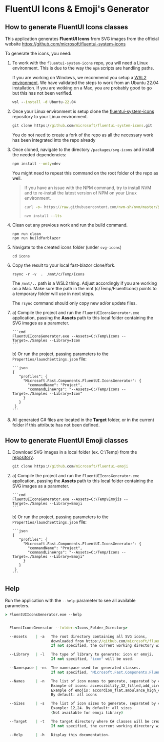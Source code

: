 # FluentUI Icons & Emoji's Generator

## How to generate FluentUI Icons classes

This application generates **FluentUI Icons** from SVG images
from the official website https://github.com/microsoft/fluentui-system-icons

To generate the icons, you need:

1. To work with the `fluentui-system-icons` repo, you will need a Linux environment.
   This is due to the way the `npm` scripts are handling paths.

   If you are working on Windows, we recommend you setup a [WSL2 environment](https://learn.microsoft.com/en-us/windows/wsl/install).
   We have validated the steps to work from an Ubuntu 22.04 installation.
   If you are wotking on a Mac, you are probably good to go but this has not been verified.

   ```cmd
   wsl --install -d Ubuntu-22.04
   ```

2. Once your Linux environment is setup clone the [fluentui-system-icons](https://github.com/microsoft/fluentui-system-icons) repository to your Linux environment. 

   ```cmd
   git clone https://github.com/microsoft/fluentui-system-icons.git
   ```

   You do not need to create a fork of the repo as all the necessary work has been integrated into the repo already

3. Once cloned, navigate to the directory `/packages/svg-icons` and install the needed dependencies:
 
   ```cmd
   npm install --only=dev
   ```

   You might need to repeat this command on the root folder of the repo as well.

   > If you have an issue with the NPM command, try to install NVM and to re-install the latest version of NPM on your Linux environment.
   > ```cmd
   > curl -o- https://raw.githubusercontent.com/nvm-sh/nvm/master/install.sh | bash
   > ```
   > ```cmd
   > nvm install --lts
   > ```


4. Clean out any previous work and run the build command.

   ```
   npm run clean
   npm run buildforblazor
   ```

5. Navigate to the created icons folder (under `svg-icons`)

   ```
   cd icons
   ```

6. Copy the result to your local fast-blazor clone/fork.

   ```
   rsync -r -v  .  /mnt/c/Temp/Icons
   ```

   The `/mnt/..` path is a WSL2 thing. Adjust accordingly if you are working  on a Mac.
   Make sure the path in the mnt (c/Temp/FluentIcons) points to a temporary folder will use in next steps.
	
   The `rsync` command should only copy new ad/or update files. 

7. a) Compile the project and run the `FluentUIIconsGenerator.exe` application,
   passing the **Assets** path to this local folder containing the SVG images as a parameter.
   
	   ```cmd
	   FluentUIIconsGenerator.exe --Assets=C:\Temp\Icons --Target=./Samples --Library=Icon
	   ```
   
   b) Or run the project, passing parameters to the `Properties/launchSettings.json` file:

	   ```json
	   {
		  "profiles": {
			"Microsoft.Fast.Components.FluentUI.IconsGenerator": {
			  "commandName": "Project",
			  "commandLineArgs": "--Assets=C:/Temp/Icons --Target=./Samples --Library=Icon"
			}
		  }
		}
	   ```

3. All generated C# files are located in the **Target** folder, or in the current folder if this attribute has not been defined.

## How to generate FluentUI Emoji classes

1. Download SVG images in a local folder (ex. C:\Temp) from the [repository](https://github.com/microsoft/fluentui-emoji).

	```cmd
	git clone https://github.com/microsoft/fluentui-emoji
	```

2. a) Compile the project and run the `FluentUIIconsGenerator.exe` application,
   passing the **Assets** path to this local folder containing the SVG images as a parameter.
   
	   ```cmd
	   FluentUIIconsGenerator.exe --Assets=C:\Temp\Emojis --Target=./Samples --Library=Emoji
	   ```
   
   b) Or run the project, passing parameters to the `Properties/launchSettings.json` file:

	   ```json
	   {
		  "profiles": {
			"Microsoft.Fast.Components.FluentUI.IconsGenerator": {
			  "commandName": "Project",
			  "commandLineArgs": "--Assets=C:/Temp/Icons --Target=./Samples --Library=Emoji"
			}
		  }
		}
	   ```

## Help

Run the application with the `--help` parameter to see all available parameters.

```cmd
> FluentUIIconsGenerator.exe --help


  FluentIconsGenerator --folder:<Icons_Folder_Directory>

  --Assets    | -a   The root directory containing all SVG icons,
                     downloaded from https://github.com/microsoft/fluentui-system-icons.
                     If not specified, the current working directory will be used.

  --Library   | -l   The type of library to generate: icon or emoji.
                     If not specified, "icon" will be used.

  --Namespace | -ns  The namespace used for generated classes.
                     If not specified, "Microsoft.Fast.Components.FluentUI" will be used.

  --Names     | -n   The list of icon names to generate, separated by coma.
                     Example of icons: accessibility_32_filled,add_circle_20_filled
                     Example of emojis: accordion_flat,ambulance_high_contrast
                     By default: all icons

  --Sizes     | -s   The list of icon sizes to generate, separated by coma.
                     Example: 12,24. By default: all sizes
                     (Not available for emoji library)

  --Target    | -t   The target directory where C# classes will be created.
                     If not specified, the current working directory will be used.

  --Help      | -h   Display this documentation.
```
